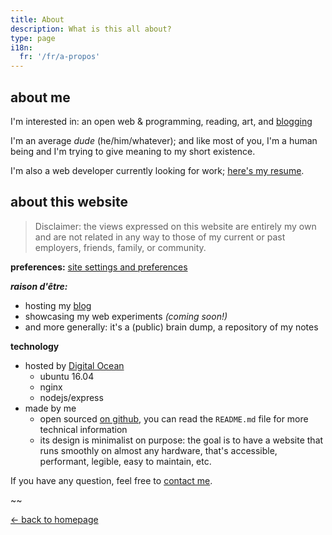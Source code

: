 ```yaml
---
title: About
description: What is this all about?
type: page
i18n:
  fr: '/fr/a-propos'
---
```


## about me

I'm interested in: an open web & programming, reading, art, and [blogging](/blog)

I'm an average _dude_ (he/him/whatever); and like most of you, I'm a human being and I'm trying to give meaning to my short existence.

I'm also a web developer currently looking for work; [here's my resume](/resume).

## about this website

> Disclaimer: the views expressed on this website are entirely my own and are not related in any way to those of my current or past employers, friends, family, or community.

**preferences:** <a href="/help" data-component="emit" data-event="SHOW_BOX_HELP">site settings and preferences</a>

**_raison d'être:_**

- hosting my [blog](/blog)
- showcasing my web experiments *(coming soon!)*
- and more generally: it's a (public) brain dump, a repository of my notes

**technology**

- hosted by [Digital Ocean](https://www.digitalocean.com)
  - ubuntu 16.04
  - nginx
  - nodejs/express
- made by me
  - open sourced [on github](https://github.com/hexanal/fredmercy-blog), you can read the `README.md` file for more technical information
  - its design is minimalist on purpose: the goal is to have a website that runs smoothly on almost any hardware, that's accessible, performant, legible, easy to maintain, etc.

If you have any question, feel free to [contact me](mailto:hello@fredmercy.ca).

~~

<a href="/" class="button button--light">← back to homepage</a>
